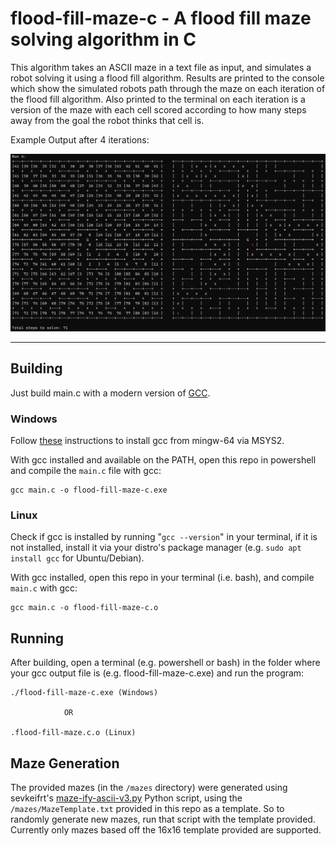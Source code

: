 # flood-fill-maze-c - A flood fill maze solving algorithm in C

This algorithm takes an ASCII maze in a text file as input, and simulates a robot solving it using a flood fill algorithm. Results are printed to the console which show the simulated robots path through the maze on each iteration of the flood fill algorithm. Also printed to the terminal on each iteration is a version of the maze with each cell scored according to how many steps away from the goal the robot thinks that cell is.

Example Output after 4 iterations:

![Solved Maze](SolvedMaze.png)

---

## Building
Just build main.c with a modern version of [GCC](https://gcc.gnu.org/).

### Windows
Follow [these](https://code.visualstudio.com/docs/cpp/config-mingw#_installing-the-mingww64-toolchain) instructions to install gcc from mingw-64 via MSYS2.

With gcc installed and available on the PATH, open this repo in powershell and compile the `main.c` file with gcc:

    gcc main.c -o flood-fill-maze-c.exe

### Linux
Check if gcc is installed by running "`gcc --version`" in your terminal, if it is not installed, install it via your distro's package manager (e.g. `sudo apt install gcc` for Ubuntu/Debian).

With gcc installed, open this repo in your terminal (i.e. bash), and compile `main.c` with gcc:

    gcc main.c -o flood-fill-maze-c.o

## Running
After building, open a terminal (e.g. powershell or bash) in the folder where your gcc output file is (e.g. flood-fill-maze-c.exe) and run the program:

    ./flood-fill-maze-c.exe (Windows)

                OR

    .flood-fill-maze.c.o (Linux)

## Maze Generation
The provided mazes (in the `/mazes` directory) were generated using sevkeifrt's [maze-ify-ascii-v3.py](https://github.com/sevkeifert/text-utils/blob/master/maze-ify-ascii-v3.py) Python script, using the `/mazes/MazeTemplate.txt` provided in this repo as a template. So to randomly generate new mazes, run that script with the template provided. Currently only mazes based off the 16x16 template provided are supported.